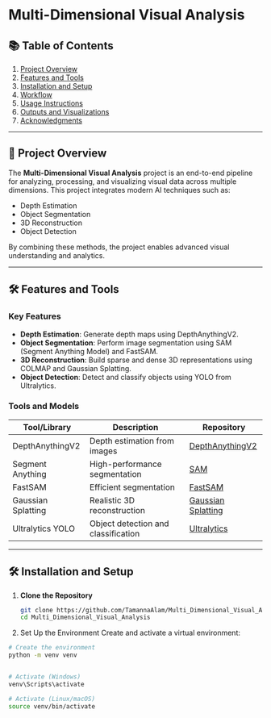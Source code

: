 # Multi-Dimensional Visual Analysis

## 📚 Table of Contents
1. [Project Overview](#project-overview)
2. [Features and Tools](#features-and-tools)
3. [Installation and Setup](#installation-and-setup)
4. [Workflow](#workflow)
5. [Usage Instructions](#usage-instructions)
6. [Outputs and Visualizations](#outputs-and-visualizations)
7. [Acknowledgments](#acknowledgments)

---

## 🚀 Project Overview
The **Multi-Dimensional Visual Analysis** project is an end-to-end pipeline for analyzing, processing, and visualizing visual data across multiple dimensions. This project integrates modern AI techniques such as:

- Depth Estimation
- Object Segmentation
- 3D Reconstruction
- Object Detection

By combining these methods, the project enables advanced visual understanding and analytics.

---

## 🛠️ Features and Tools

### Key Features
- **Depth Estimation**: Generate depth maps using DepthAnythingV2.
- **Object Segmentation**: Perform image segmentation using SAM (Segment Anything Model) and FastSAM.
- **3D Reconstruction**: Build sparse and dense 3D representations using COLMAP and Gaussian Splatting.
- **Object Detection**: Detect and classify objects using YOLO from Ultralytics.

### Tools and Models

| Tool/Library         | Description                                | Repository        |
|----------------------|--------------------------------------------|-------------------|
| DepthAnythingV2       | Depth estimation from images               | [DepthAnythingV2](https://github.com/your-repo/DepthAnythingV2) |
| Segment Anything      | High-performance segmentation              | [SAM](https://github.com/your-repo/SAM) |
| FastSAM              | Efficient segmentation                     | [FastSAM](https://github.com/your-repo/FastSAM) |
| Gaussian Splatting   | Realistic 3D reconstruction                | [Gaussian Splatting](https://github.com/your-repo/Gaussian-Splatting) |
| Ultralytics YOLO      | Object detection and classification        | [Ultralytics](https://github.com/ultralytics/yolov5) |

---

## 🛠️ Installation and Setup

1. **Clone the Repository**
   ```bash
   git clone https://github.com/TamannaAlam/Multi_Dimensional_Visual_Analysis.git
   cd Multi_Dimensional_Visual_Analysis
2. Set Up the Environment
Create and activate a virtual environment:

```bash
# Create the environment
python -m venv venv


# Activate (Windows)
venv\Scripts\activate

# Activate (Linux/macOS)
source venv/bin/activate



